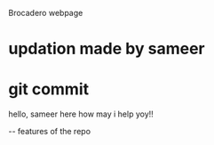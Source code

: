 Brocadero webpage
# updation made by sameer


# git commit 
<p>
  hello, sameer here how may i help yoy!!
</p>
 -- features of the repo
 


